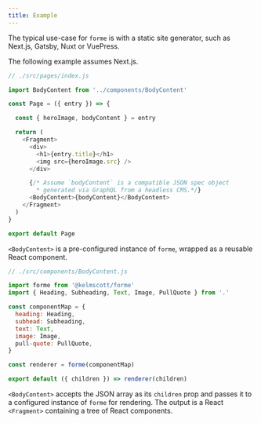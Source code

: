 ```yaml
---
title: Example
---
```


The typical use-case for `forme` is with a static site generator, such as Next.js, Gatsby, Nuxt or VuePress.

The following example assumes Next.js.

```javascript title="./src/pages/index.js"
// ./src/pages/index.js

import BodyContent from '../components/BodyContent'

const Page = ({ entry }) => {

  const { heroImage, bodyContent } = entry

  return (
    <Fragment>
      <div>
        <h1>{entry.title}</h1>
        <img src={heroImage.src} />
      </div>

      {/* Assume `bodyContent` is a compatible JSON spec object 
        * generated via GraphQL from a headless CMS.*/}
      <BodyContent>{bodyContent}</BodyContent>
    </Fragment>
  )
}

export default Page

```

`<BodyContent>` is a pre-configured instance of `forme`, wrapped as a reusable React component.

```jsx title="./src/components/BodyContent.js"
// ./src/components/BodyContent.js

import forme from '@kelmscott/forme'
import { Heading, Subheading, Text, Image, PullQuote } from '.'

const componentMap = {
  heading: Heading,
  subhead: Subheading,
  text: Text,
  image: Image,
  pull-quote: PullQuote,
}

const renderer = forme(componentMap)

export default ({ children }) => renderer(children)
```

`<BodyContent>` accepts the JSON array as its `children` prop and passes it to a configured instance of `forme` for rendering. The output is a React `<Fragment>` containing a tree of React components.
